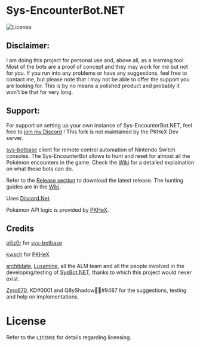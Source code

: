 # Sys-EncounterBot.NET
![License](https://img.shields.io/badge/License-AGPLv3-blue.svg)

## Disclaimer:
I am doing this project for personal use and, above all, as a learning tool. Most of the bots are a proof of concept and they may work for me but not for you. If you run into any problems or have any suggestions, feel free to contact me, but please note that I may not be able to offer the support you are looking for. This is by no means a polished product and probably it won't be that for very long. 

## Support:

For support on setting up your own instance of Sys-EncounterBot.NET, feel free to [join my Discord](https://discord.gg/WFbcUd6U8d) !
This fork is not maintained by the PKHeX Dev server.

[sys-botbase](https://github.com/olliz0r/sys-botbase) client for remote control automation of Nintendo Switch consoles.
The Sys-EncounterBot allows to hunt and reset for almost all the Pokémon encounters in the game.
Check the [Wiki](https://github.com/Manu098vm/Sys-EncounterBot.NET/wiki) for a detailed explaination on what these bots can do.

Refer to the [Release section](https://github.com/Manu098vm/Sys-EncounterBot.NET/releases) to download the latest release.
The hunting guides are in the [Wiki](https://github.com/Manu098vm/Sys-EncounterBot.NET/wiki).

Uses [Discord.Net](https://github.com/discord-net/Discord.Net).

Pokémon API logic is provided by [PKHeX](https://github.com/kwsch/PKHeX/).

## Credits

[olliz0r](https://github.com/olliz0r) for [sys-botbase](https://github.com/olliz0r/sys-botbase)

[kwsch](https://github.com/kwsch) for [PKHeX](https://github.com/kwsch/PKHeX)

[architdate](https://github.com/architdate), [Lusamine](https://github.com/Lusamine), all the ALM team and all the people involved in the developing/testing of [SysBot.NET](https://github.com/kwsch/SysBot.NET), thanks to which this project would never exist.

[Zyro670](https://github.com/zyro670), KD#0001 and Q8yShadow🐍🦈#9487 for the suggestions, testing and help on implementations.

# License
Refer to the `LICENSE` for details regarding licensing.
